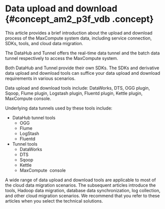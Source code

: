# Data upload and download {#concept_am2_p3f_vdb .concept}

This article provides a brief introduction about the upload and download process of the MaxCompute system data, including service connection, SDKs, tools, and cloud data migration.

The DataHub and Tunnel offers the real-time data tunnel and the batch data tunnel respectively to access the MaxCompute system.

Both DataHub and Tunnel provide their own SDKs. The SDKs and derivative data upload and download tools can suffice your data upload and download requirements in various scenarios.

Data upload and download tools include: DataWorks, DTS, OGG plugin, Sqoop, Flume plugin, Logstash plugin, Fluentd plugin, Kettle plugin, MaxCompute console.

Underlying data tunnels used by these tools include:

-   DataHub tunnel tools
    -   OGG
    -   Flume
    -   LogStash
    -   Fluentd
-   Tunnel tools
    -   DataWorks
    -   DTS
    -   Sqoop
    -   Kettle
    -   MaxCompute  console

A wide range of data upload and download tools are applicable to most of the cloud data migration scenarios. The subsequent articles introduce the tools, Hadoop data migration, database data synchronization, log collection, and other cloud migration scenarios. We recommend that you refer to these articles when you select the technical solutions.

